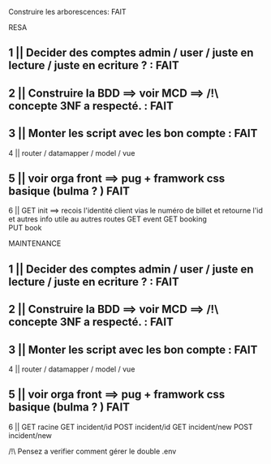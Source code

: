 Construire les arborescences: FAIT

RESA

## 1 || Decider des comptes admin / user / juste en lecture / juste en ecriture ? : FAIT

## 2 || Construire la BDD ==> voir MCD ==> /!\ concepte 3NF a respecté. : FAIT

## 3 || Monter les script avec les bon compte : FAIT

4 || router / datamapper / model / vue 

## 5 || voir orga front ==> pug + framwork css basique (bulma ? ) FAIT

6 || GET init ==> recois l'identité client vias le numéro de billet et retourne l'id et autres info utile au autres routes
     GET event 
     GET booking  
     PUT book 

MAINTENANCE      

## 1 || Decider des comptes admin / user / juste en lecture / juste en ecriture ? : FAIT

## 2 || Construire la BDD ==> voir MCD ==> /!\ concepte 3NF a respecté. : FAIT

## 3 || Monter les script avec les bon compte : FAIT

4 || router / datamapper / model / vue 

## 5 || voir orga front ==> pug + framwork css basique (bulma ? ) FAIT 

6 || GET  racine
     GET  incident/id
     POST incident/id
     GET  incident/new
     POST incident/new

/!\ Pensez a verifier comment gérer le double .env